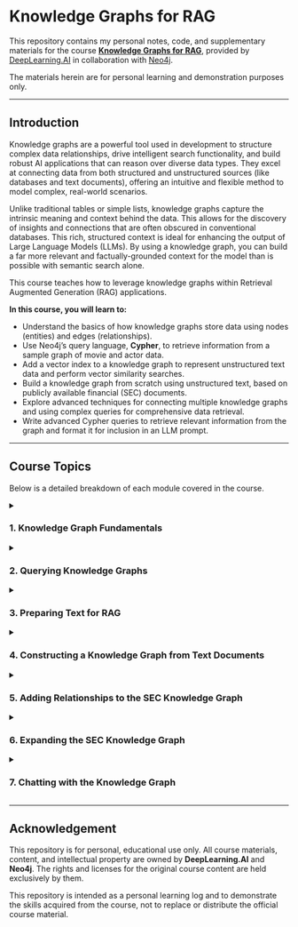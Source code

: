 # Knowledge Graphs for RAG

This repository contains my personal notes, code, and supplementary materials for the course **[Knowledge Graphs for RAG](https://www.deeplearning.ai/short-courses/knowledge-graphs-rag/)**, provided by [DeepLearning.AI](https://www.deeplearning.ai/) in collaboration with [Neo4j](https://neo4j.com/).

The materials herein are for personal learning and demonstration purposes only.

-----

## Introduction

Knowledge graphs are a powerful tool used in development to structure complex data relationships, drive intelligent search functionality, and build robust AI applications that can reason over diverse data types. They excel at connecting data from both structured and unstructured sources (like databases and text documents), offering an
intuitive and flexible method to model complex, real-world scenarios.

Unlike traditional tables or simple lists, knowledge graphs capture the intrinsic meaning and context behind the data. This allows for the discovery of insights and connections that are often obscured in conventional databases. This rich, structured context is ideal for enhancing the output of Large Language Models (LLMs). By using a knowledge graph, you can build a far more relevant and factually-grounded context for the model than is possible with semantic search alone.

This course teaches how to leverage knowledge graphs within Retrieval Augmented Generation (RAG) applications.

**In this course, you will learn to:**

  * Understand the basics of how knowledge graphs store data using nodes (entities) and edges (relationships).
  * Use Neo4j’s query language, **Cypher**, to retrieve information from a sample graph of movie and actor data.
  * Add a vector index to a knowledge graph to represent unstructured text data and perform vector similarity searches.
  * Build a knowledge graph from scratch using unstructured text, based on publicly available financial (SEC) documents.
  * Explore advanced techniques for connecting multiple knowledge graphs and using complex queries for comprehensive data retrieval.
  * Write advanced Cypher queries to retrieve relevant information from the graph and format it for inclusion in an LLM prompt.

-----

## Course Topics

Below is a detailed breakdown of each module covered in the course.

<details>
<summary><h3>1. Knowledge Graph Fundamentals</h3></summary>

This foundational module introduces the core concepts of graph databases and knowledge graphs (KGs). Before one can build or query a graph, it's essential to understand the "why" and "how" of this data modeling paradigm. This section moves beyond the familiar world of relational databases (tables, rows, and columns) and into a more flexible and intuitive way of representing data that mirrors the real world.

The central components, as outlined in the course description, are **nodes** and **edges** (also called relationships).

  * **Nodes** are used to represent **entities**. These are the "nouns" of your dataset. In the context of the course, an entity could be a `Person` (like an actor or a CEO), a `Movie`, a `Company` (like Apple Inc.), or a `Document` (like a 10-K filing). Nodes are typically assigned **Labels** to categorize them (e.g., `:Person`, `:Company`).
  * **Edges** (or **Relationships**) represent the **connections** between nodes. These are the "verbs" that link your entities. An edge has a direction and a **Type**. For example, a `(:Person)` node might have an `[:ACTED_IN]` relationship pointing to a `(:Movie)` node. A `(:Company)` node might have a `[:LED_BY]` relationship pointing to a `(:Person)` node.

This module will almost certainly delve into **Properties**, which are key-value pairs of data stored on *both* nodes and edges. A `:Person` node could have properties like `name: "Tom Hanks"` or `born: 1956`. A `:Company` node could have `name: "Apple Inc."` and `stock_ticker: "AAPL"`. Even relationships can have properties; for instance, the `[:ACTED_IN]` relationship could have a `role: "Forrest Gump"` property.

The real power of this model, and a key focus of this lesson, is its departure from rigid SQL schemas. In a relational database, modeling complex, many-to-many relationships (like actors, movies, and directors) requires multiple tables and expensive `JOIN` operations. In a graph, these relationships are "first-class citizens." They are stored directly, making queries about connections—like "find all actors who worked with the same director as Tom Hanks"—incredibly fast and intuitive.

For RAG, this is the entire point. An LLM's "context" is often shallow. A typical semantic search might find a document *mentioning* "Apple Inc." A graph-based retrieval, which this module sets the foundation for, can retrieve "Apple Inc., which is headquartered in Cupertino, led by CEO Tim Cook, and recently filed its Q4 10-K report." This is the "rich, structured context" the course description highlights. This module teaches the "alphabet" of this new data language—the nodes, labels, relationships, and properties—that allows you to build such a powerful context. It establishes the "property graph model" used by Neo4j and provides the mental model needed for all subsequent lessons.

</details>

<details>
<summary><h3>2. Querying Knowledge Graphs</h3></summary>

Once you understand *what* a knowledge graph is, the next logical step is to learn how to *ask it questions*. This module transitions from theory to practice by introducing **Cypher**, the declarative query language for property graphs, most notably used by Neo4j. Cypher is to graph databases what SQL is to relational databases.

The course description explicitly states this module will "Use Neo4j’s query language, Cypher, to retrieve information from a fun graph of movie and actor data." This "movie graph" is a classic teaching dataset because its connections are intuitive (actors act in movies, directors direct movies, actors may know each other).

The defining feature of Cypher, which will be the core of this lesson, is its "ASCII-art" style. It allows you to *visually describe* the data patterns you're looking for.

  * Nodes are represented by parentheses: `(n)`
  * Relationships are represented by arrows: `-[:REL_TYPE]->`

A complete pattern to find all movies Tom Hanks acted in would look like this:
`MATCH (actor:Person {name: "Tom Hanks"})-[:ACTED_IN]->(movie:Movie)`
`RETURN movie.title, movie.released`

This query is highly readable: "Match a node labeled 'Person' with the name 'Tom Hanks', which has an 'ACTED\_IN' relationship to any node labeled 'Movie'. Return the title and release year of that movie."

This module will likely cover the primary Cypher clauses:

  * **`MATCH`**: The `SELECT` of the graph world. Used to specify the *pattern* of nodes and relationships to find.
  * **`WHERE`**: Used to filter results, just like in SQL (e.g., `WHERE movie.released > 2000`).
  * **`RETURN`**: Specifies what data to return (e.g., node properties, entire nodes, or counts).
  * **`CREATE` / `MERGE`**: Used to write data. `CREATE` always makes new data, while `MERGE` is an "upsert"—it finds a pattern or creates it if it doesn't exist. `MERGE` is critical for building KGs from documents, as you want to avoid creating duplicate nodes for "Apple" every time it's mentioned.
  * **`SET` / `REMOVE`**: Used to add, update, or remove properties and labels.
  * **Aggregation**: Clauses like `COUNT()` and `collect()` will be introduced to answer questions like "How many movies has each actor been in?"

The real power, especially for RAG, comes from "pathfinding" queries. This module will likely demonstrate "variable-length paths." A query like `MATCH (kevin:Person {name: "Kevin Bacon"})-[:ACTED_IN*1..6]-(other:Person)` can find all actors within "six degrees" of Kevin Bacon. This ability to traverse complex, multi-hop relationships is something graph databases excel at and is nearly impossible for relational databases or vector search alone. This skill is the "R" (Retrieval) in RAG. Before you can "augment" an LLM, you must retrieve the data. This module provides the essential tool—Cypher—to perform that precise, relationship-aware retrieval.

</details>

<details>
<summary><h3>3. Preparing Text for RAG</h3></summary>

This module marks a critical pivot. Modules 1 and 2 dealt with clean, *structured* graph data (like the movie database). The real world, however, is dominated by *unstructured* data: PDFs, emails, web pages, and, in this course's example, financial documents. This lesson tackles how to bridge the gap between messy, unstructured text and the structured/semi-structured world of RAG.

The course description highlights the two-pronged approach: "Add a **vector index** to a knowledge graph" and use "vector **similarity search**." This module introduces the concept that a modern RAG system needs *both* structured graph queries (Cypher) and unstructured semantic search (vectors).

The first step in "preparing text" is **Text Chunking**. You cannot simply take a 200-page 10-K filing and treat it as one "thing." To be useful for RAG, it must be broken down into smaller, semantically coherent pieces, such as paragraphs, sections, or even sentences. This is a non-trivial process, as the way you chunk your text (e.g., by fixed size, by sentence, or using recursive splitters) has a huge impact on retrieval quality.

The second step is **Embedding Generation**. Once you have these text chunks, this module will show how to feed them into an embedding model (e.g., from OpenAI, Cohere, or a self-hosted Hugging Face model). This model converts each text chunk into a "vector embedding"—a long list of numbers (e.g., 1536 dimensions) that mathematically represents the chunk's *semantic meaning*. Chunks with similar meanings will have vectors that are "close" to each other in this high-dimensional space.

The third step, and the key to this module, is **Vector Indexing**. These vectors must be stored in a specialized database that can perform *fast* similarity searches. The course description states, "Add a vector index to a knowledge graph." This is a key feature of modern databases like Neo4j. Instead of having a separate graph database *and* a separate vector database, you can store the vector embedding *as a property on a node* in the graph.

For example, you might create a node:
`(:Chunk {text: "...", vector: [0.12, 0.45, ..., -0.8]})`

You can then create a **vector index** on the `vector` property. When a user asks a question, "What were the company's main risks last quarter?", that *question* is also embedded into a vector. The system can then perform a **vector similarity search** (like cosine similarity) against the index to instantly find the `Chunk` nodes whose `vector` property is semantically closest to the question's vector.

This module provides the "semantic search" half of the RAG equation. It's how you find relevant *prose* and *passages* from your documents. The RAG application will later combine this retrieved unstructured text with the structured data retrieved via Cypher (from Module 2) to build a comprehensive, fact-rich prompt for the LLM.

</details>

<details>
<summary><h3>4. Constructing a Knowledge Graph from Text Documents</h3></summary>

This module is arguably the most complex and powerful part of the course. It addresses the fundamental challenge: "How do I get a structured graph from a pile of unstructured text?" Module 3 showed how to *index* text chunks for semantic search. This module shows how to *extract* structured nodes and relationships *from* that text to build the graph itself.

The course description specifies the use case: "Build a knowledge graph of text documents from scratch, using publicly available **financial and investment documents** as the demo use case." These "SEC documents" (like 10-K annual reports or 10-Q quarterly reports) are ideal because they are dense with entities (companies, people, products) and relationships (executives *work for* companies, companies *report* financial results, companies *list* competitors).

The core process taught here is **Information Extraction**, which is supercharged by modern LLMs. The pipeline will likely look like this:

1.  **Input:** A text chunk (from Module 3) e.g., "Apple Inc., headquartered in Cupertino and led by CEO Tim Cook, reported record revenue of $394 billion in 2022."
2.  **LLM Prompting:** This is the magic. You don't write complex regular expressions. Instead, you use an LLM (like GPT-4) with a carefully engineered prompt. This prompt instructs the LLM to act as a data extractor. For example: "You are an expert financial analyst. From the following text, extract all entities of type `Company`, `Person`, `Location`, or `Metric`. Then, identify all relationships between them, such as `IS_HEADQUARTERED_IN`, `IS_CEO_OF`, or `REPORTED_REVENUE`. Output your answer in a structured JSON format with a list of 'nodes' and 'edges'."
3.  **LLM Output (JSON):** The LLM would return a JSON object like:
    ```json
    {
      "nodes": [
        {"id": "Apple Inc.", "label": "Company"},
        {"id": "Cupertino", "label": "Location"},
        {"id": "Tim Cook", "label": "Person"},
        {"id": "$394 billion", "label": "Metric", "type": "Revenue", "year": 2022}
      ],
      "edges": [
        {"from": "Apple Inc.", "to": "Cupertino", "type": "IS_HEADQUARTERED_IN"},
        {"from": "Apple Inc.", "to": "Tim Cook", "type": "LED_BY", "role": "CEO"},
        {"from": "Apple Inc.", "to": "$394 billion", "type": "REPORTED"}
      ]
    }
    ```
4.  **Graph Ingestion:** This module will then show how to write a script (likely in Python) that parses this JSON output. This script will connect to the Neo4j database and execute a series of Cypher **`MERGE`** commands. `MERGE` is essential here (as learned in Module 2) because it prevents duplicate data. It means "find this node or create it."
      * `MERGE (c:Company {name: "Apple Inc."})`
      * `MERGE (p:Person {name: "Tim Cook"})`
      * `MERGE (c)-[:LED_BY {role: "CEO"}]->(p)`

This module is the "construction" phase. It's a repeatable, automated pipeline: `Document -> Chunk -> LLM (Extract) -> JSON -> Cypher (Ingest) -> Graph`. By the end of this lesson, you will have learned how to transform a directory of flat, text-based SEC filings into a rich, interconnected, and queryable knowledge graph, forming the "brain" of your RAG application.

</details>

<details>
<summary><h3>5. Adding Relationships to the SEC Knowledge Graph</h3></summary>

At first glance, this topic might seem redundant with Module 4, which was also about construction. However, this module addresses a more advanced and subtle set of problems related to **graph enrichment**, **entity resolution**, and **inference**. Building a graph is not a "one-pass" task. The initial graph from Module 4 will be good, but it will also be "sparse" and contain disconnected pockets of information. This module is about making that graph *denser* and *smarter*.

The first challenge this module will likely address is **Entity Resolution (or Disambiguation)**. Your LLM extraction (from Module 4) might create a `(:Company {name: "Apple Inc."})` node from one document and a `(:Company {name: "Apple"})` node from another. From a human perspective, these are the same, but in the graph, they are two separate nodes. This module will teach techniques to *resolve* these. For example, you might run a post-processing query that merges nodes with similar names or that share a unique identifier (like a stock ticker, if one was extracted).

The second, and more complex, topic is **Relationship Inference**. Module 4 focused on *explicit* relationships found in a single sentence ("Tim Cook is CEO of Apple"). But what about *implicit* relationships that span multiple paragraphs or documents?

  * **Coreference Resolution:** A document might say, "Apple launched the iPhone. *The company's* flagship product..." The LLM from Module 4 might not realize that "*The company*" refers to "Apple." This module could introduce techniques (perhaps another LLM prompt) specifically designed to find these "coreferences" and add the missing relationships, like `(iPhone)-[:IS_PRODUCT_OF]->(Apple)`.
  * **Inferring New Connections:** Imagine your graph has `(Tim Cook)-[:IS_CEO_OF]->(Apple)` and `(Jeff Williams)-[:IS_COO_OF]->(Apple)`. From this, you can *infer* a new relationship: `(Tim Cook)-[:WORKS_WITH]->(Jeff Williams)`. This module might teach how to run Cypher queries that find these "triangular" patterns and write the new, inferred relationship back into the graph.

This is particularly critical for the SEC use case. One filing (a 10-K) might list a person as a board member. A different filing (a Form 4) might show that person selling stock. A *third* filing (a proxy statement) might detail their committee assignments. The initial extraction might create three disconnected "fact clusters." This module is about the "glue." It teaches the advanced Cypher queries and data integration strategies needed to *link* these clusters together, ensuring the `(:Person)` node from the 10-K is the *same* `(:Person)` node as the one in the Form 4.

This process transforms the graph from a simple collection of extracted facts into a true *knowledge* base, where the *connections* between facts generate new, emergent insights. For RAG, this means your context will be far richer, allowing you to answer complex, multi-hop questions like, "Which board members, who also sit on the audit committee, sold stock last quarter?"

</details>

<details>
<summary><h3>6. Expanding the SEC Knowledge Graph</h3></summary>

This module takes the graph built in Modules 4 and 5 and scales it *outward*. So far, the knowledge graph has been built from a single, homogenous data source: SEC filings. But a truly powerful RAG system needs to reason over *all* available data. This lesson, as the course description says, is about "advanced techniques for **connecting multiple knowledge graphs**" and integrating heterogeneous data sources.

This is the **data integration** and **federation** phase. The module will likely explore several scenarios:

1.  **Integrating Structured Data:** This is the most straightforward. Your `SEC_Graph` has a `(:Company {name: "Apple Inc."})` node. You also have a simple CSV file or a SQL database table that maps company names to stock tickers. This module will show how to write a script (e.g., Python with `pandas` and the `neo4j` driver) that reads this structured file and *enriches* the existing graph. It would run a Cypher query like: `UNWIND $csv_rows AS row MERGE (c:Company {name: row.company_name}) SET c.ticker = row.ticker`. This *adds properties* to your existing nodes, making them more complete.

2.  **Integrating Other Unstructured Data:** What about news articles, press releases, or even social media posts about these companies? This module would show how to run the *same* extraction pipeline (from Module 4) on this *new* data source. The `MERGE` command becomes absolutely critical here. When the extractor finds "Apple" in a news article, the `MERGE (c:Company {name: "Apple"})` query will *find* the existing node (created from the SEC filing) and add the new relationships (e.g., `(c)-[:MENTIONED_IN]->(article:NewsArticle {url: "..."})`) without creating a duplicate company. This connects your formal SEC data to real-time market news.

3.  **Connecting Multiple Knowledge Graphs:** This is the most advanced concept. What if you have *two separate databases*? Your `SEC_Graph` (private, internal) and a large, *public* knowledge graph like Wikidata (which has data on millions of companies, people, and products).

      * **Physical Merge:** You could extract data *from* Wikidata and ingest it into your Neo4j graph, linking your "Apple" node to the Wikidata "Apple" node.
      * **Virtual/Federated Query:** This is a more complex but powerful idea. Neo4j has a tool called Fabric that allows a *single* Cypher query to run *across multiple, independent databases*. This module might introduce this concept, where you can "join" your internal `SEC_Graph` with an external `Market_Data_Graph` on the fly, without having to physically copy all the data.

For a RAG application, this is the key to answering *truly* complex questions. A user might ask, "How did the market react to the risks mentioned in Apple's last 10-K?"
To answer this, the RAG system needs to:

1.  Query the `SEC_Graph` for "risks" (from Module 4/5).
2.  Query the `News_Graph` for "market reaction" (from this module).
3.  Query the `Market_Data_Graph` for "stock price" (from this module).

This module teaches you how to build this comprehensive, multi-source "knowledge-base-of-knowledge-bases" that provides the holistic context needed for a state-of-the-art AI assistant.

</details>

<details>
<summary><h3>7. Chatting with the Knowledge Graph</h3></summary>

This is the final "payoff" module where all the previous concepts—graph fundamentals, Cypher querying, vector search, and graph construction—are assembled into a single, working **RAG application**. This is the "chat" interface that interacts with the knowledge graph.

The course description highlights the two key challenges: "Write **advanced Cypher queries** to retrieve relevant information" and "**format it for inclusion in your prompt to an LLM**." This module is all about building the *application logic* that sits between the user and the LLM.

The core workflow of a "KG-RAG" application, which this module will teach, looks like this:

1.  **User Input:** A user types a natural language question: "Who is the CEO of Apple, and what was their compensation last year?"
2.  **Step 1: NL-to-Cypher (Query Generation):** This is the first "magic" step. The application *cannot* just vector-search this question. It needs to *understand* the user's *intent* and **translate the question into a Cypher query**. This is a "Text-to-Cypher" task, and it's typically solved using... another LLM call\!
      * **Meta-Prompt:** The application will have a "meta-prompt" that it sends to an LLM (like GPT-4). This prompt contains:
          * The **graph schema** (e.g., "I have nodes `(:Person)`, `(:Company)`, `(:CompensationPackage)`. I have relationships `[:IS_CEO_OF]` and `[:RECEIVES]`. The `CompensationPackage` node has a `year` property...").
          * The **user's question**.
      * **LLM Task:** "Given the schema above, generate the precise Cypher query needed to answer this question: 'Who is the CEO of Apple, and what was their compensation last year?'"
      * **LLM Response:** The LLM would *return* a string of Cypher code:
        `MATCH (p:Person)-[:IS_CEO_OF]->(c:Company {name: "Apple Inc."})`
        `MATCH (p)-[:RECEIVES]->(comp:CompensationPackage {year: 2023})`
        `RETURN p.name, comp.total_value`
3.  **Step 2: Retrieval (The "R"):** The application (e.g., a Python, LangChain, or LlamaIndex app) takes this LLM-generated Cypher query and executes it against the Neo4j database (built in Modules 4-6).
      * **DB Result (Structured Context):** The database returns a structured result, like `[{"name": "Tim Cook", "total_value": "$49,000,000"}]`.
4.  **Step 3: Augmentation (The "A"):** The application now *augments* a *final* prompt for the *chat* LLM. This is the "formatting for inclusion" step.
      * **Final Prompt:**
        "You are a helpful financial assistant. Answer the user's question based *only* on the following context.
          * User Question: 'Who is the CEO of Apple, and what was their compensation last year?'
          * Retrieved Context from Knowledge Graph: 'The CEO's name is Tim Cook. The compensation for 2023 was $49,000,000.'
          * Answer:"
5.  **Step 4: Generation (The "G"):** This final, augmented prompt is sent to the LLM.
      * **LLM's Final Answer:** The LLM, now "grounded" by the facts from the graph, generates a safe and accurate response: "The CEO of Apple is Tim Cook, and his total compensation for 2023 was $49 million."

This module teaches you how to build this entire end-to-end "Text-to-Cypher-to-Text" pipeline. It combines LLMs-as-reasoners (Step 2) with LLMs-as-synthesizers (Step 5), using the Knowledge Graph as the verifiable, factual "brain" in the middle.

</details>

-----

## Acknowledgement

This repository is for personal, educational use only. All course materials, content, and intellectual property are owned by **DeepLearning.AI** and **Neo4j**. The rights and licenses for the original course content are held exclusively by them.

This repository is intended as a personal learning log and to demonstrate the skills acquired from the course, not to replace or distribute the official course material.
